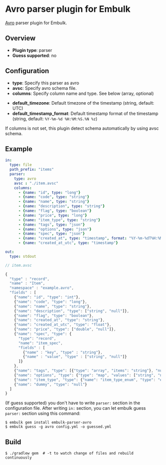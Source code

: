 # Avro parser plugin for Embulk

[Avro](http://avro.apache.org/) parser plugin for Embulk.

## Overview

* **Plugin type**: parser
* **Guess supported**: no

## Configuration

- **type**: Specify this parser as avro
- **avsc**: Specify avro schema file.
- **columns**: Specify column name and type. See below (array, optional)
* **default_timezone**: Default timezone of the timestamp (string, default: UTC)
* **default_timestamp_format**: Default timestamp format of the timestamp (string, default: `%Y-%m-%d %H:%M:%S.%N %z`)

If columns is not set, this plugin detect schema automatically by using avsc schema.

## Example

```yaml
in:
  type: file
  path_prefix: "items"
  parser:
    type: avro
    avsc : "./item.avsc"
    columns:
      - {name: "id", type: "long"}
      - {name: "code", type: "string"}
      - {name: "name", type: "string"}
      - {name: "description", type: "string"}
      - {name: "flag", type: "boolean"}
      - {name: "price", type: "long"}
      - {name: "item_type", type: "string"}
      - {name: "tags", type: "json"}
      - {name: "options", type: "json"}
      - {name: "spec", type: "json"}
      - {name: "created_at", type: "timestamp", format: "%Y-%m-%dT%H:%M:%S%:z"}
      - {name: "created_at_utc", type: "timestamp"}

out:
  type: stdout
```

```javascript
// item.avsc

{
  "type" : "record",
  "name" : "Item",
  "namespace" : "example.avro",
  "fields" : [
    {"name": "id", "type": "int"},
    {"name": "code", "type": "long"},
    {"name": "name", "type": "string"},
    {"name": "description", "type": ["string", "null"]},
    {"name": "flag", "type": "boolean"},
    {"name": "created_at", "type": "string"},
    {"name": "created_at_utc", "type": "float"},
    {"name": "price", "type": ["double", "null"]},
    {"name": "spec", "type": {
      "type": "record",
      "name": "item_spec",
      "fields" : [
        {"name" : "key", "type" : "string"},
        {"name" : "value", "type" : ["string", "null"]}
      ]}
    },
    {"name": "tags", "type": [{"type": "array", "items": "string"}, "null"]},
    {"name": "options", "type": {"type": "map", "values": ["string", "null"]}},
    {"name": "item_type", "type": {"name": "item_type_enum", "type": "enum", "symbols": ["D", "M"]}},
    {"name": "dummy", "type": "null"}
  ]
}
```

(If guess supported) you don't have to write `parser:` section in the configuration file. After writing `in:` section, you can let embulk guess `parser:` section using this command:

```
$ embulk gem install embulk-parser-avro
$ embulk guess -g avro config.yml -o guessed.yml
```

## Build

```
$ ./gradlew gem  # -t to watch change of files and rebuild continuously
```
